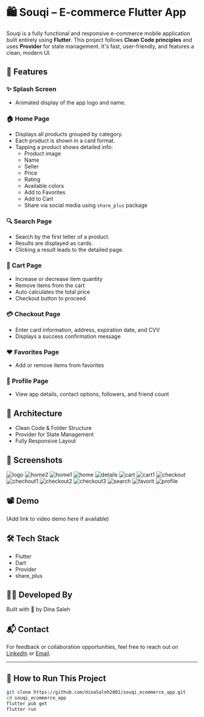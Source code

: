 # 🛍️ Souqi – E-commerce Flutter App

Souqi is a fully functional and responsive e-commerce mobile application built entirely using **Flutter**. This project follows **Clean Code principles** and uses **Provider** for state management. It's fast, user-friendly, and features a clean, modern UI.

## 🚀 Features

### ✨ Splash Screen
- Animated display of the app logo and name.

### 🏠 Home Page
- Displays all products grouped by category.
- Each product is shown in a card format.
- Tapping a product shows detailed info:
  - Product image
  - Name
  - Seller
  - Price
  - Rating
  - Available colors
  - Add to Favorites
  - Add to Cart
  - Share via social media using `share_plus` package

### 🔍 Search Page
- Search by the first letter of a product.
- Results are displayed as cards.
- Clicking a result leads to the detailed page.

### 🛒 Cart Page
- Increase or decrease item quantity
- Remove items from the cart
- Auto calculates the total price
- Checkout button to proceed

### 💳 Checkout Page
- Enter card information, address, expiration date, and CVV
- Displays a success confirmation message

### ❤️ Favorites Page
- Add or remove items from favorites

### 👤 Profile Page
- View app details, contact options, followers, and friend count

## 🧱 Architecture
- Clean Code & Folder Structure
- Provider for State Management
- Fully Responsive Layout

## 📸 Screenshots
![logo](https://github.com/user-attachments/assets/46cd31d9-df14-4edf-8a58-16dfaff2026b)
![home2](https://github.com/user-attachments/assets/1f17e2bc-fc3e-47a9-b5f2-054d426f5bba)
![home1](https://github.com/user-attachments/assets/24fa6ab9-0c2d-4734-b479-9bc4b9323457)
![home](https://github.com/user-attachments/assets/d3d81993-a6b0-4c71-877e-2fa994521df9)
![details](https://github.com/user-attachments/assets/9900431e-b3a1-4a56-9faa-d27852fb0736)
![cart](https://github.com/user-attachments/assets/f3553bec-8fda-486f-8fcc-4f290b43d431)
![cart1](https://github.com/user-attachments/assets/189939a5-1cf9-4de6-b189-ed4392e93dce)
![checkout](https://github.com/user-attachments/assets/f61b8805-fd8f-48e6-9baa-400401b383d3)
![chechout1](https://github.com/user-attachments/assets/5bb85a74-a422-486d-99fd-1c4ee3e73396)
![checkout2](https://github.com/user-attachments/assets/23571b58-67e0-4d0f-831b-4a28bbc1b5fb)
![checkout3](https://github.com/user-attachments/assets/f7549054-e8e9-4871-bfed-80fd88943a7f)
![search](https://github.com/user-attachments/assets/09e37ded-3bca-4943-b061-1e6969249721)
![favorit](https://github.com/user-attachments/assets/b09011b9-de19-4b77-a755-d6e2b1ebceae)
![profile](https://github.com/user-attachments/assets/192c3f29-9df9-48e6-a995-13c6da19843d)


## 📽️ Demo
(Add link to video demo here if available)

## 🛠️ Tech Stack
- Flutter
- Dart
- Provider
- share_plus

## 👩‍💻 Developed By
Built with 💙 by Dina Saleh

## 📬 Contact
For feedback or collaboration opportunities, feel free to reach out on [LinkedIn](https://www.linkedin.com/in/dina-saleh-a815b8249) or [Email](dinasaleh729@gmail.com).

---

## 📌 How to Run This Project

```bash
git clone https://github.com/dinaSaleh2001/souqi_ecommerce_app.git
cd souqi_ecommerce_app
flutter pub get
flutter run
